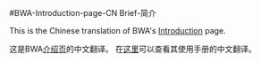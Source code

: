 #BWA-Introduction-page-CN
Brief-简介

This is the Chinese translation of BWA's [Introduction](http://bio-bwa.sourceforge.net/) page.

这是BWA[介绍页](http://bio-bwa.sourceforge.net/)的中文翻译。 在[这里](https://github.com/CNCBI/BWA-Manual-CN)可以查看其使用手册的中文翻译。
